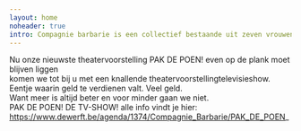 ```yaml
---
layout: home
noheader: true
intro: Compagnie barbarie is een collectief bestaande uit zeven vrouwen. <a href="/nl/over-ons/">Lees meer</a>
---
```

Nu onze nieuwste theatervoorstelling PAK DE POEN! even op de plank moet blijven liggen<br>
komen we tot bij u met een knallende theatervoorstellingtelevisieshow.<br>
Eentje waarin geld te verdienen valt. Veel geld.<br>
Want meer is altijd beter en voor minder gaan we niet.<br>
PAK DE POEN! DE TV-SHOW! alle info vindt je hier: <br>
https://www.dewerft.be/agenda/1374/Compagnie_Barbarie/PAK_DE_POEN_
